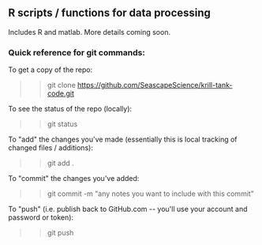 ## R scripts / functions for data processing

Includes R and matlab. More details coming soon.

### Quick reference for git commands:

To get a copy of the repo:
>> git clone https://github.com/SeascapeScience/krill-tank-code.git

To see the status of the repo (locally):
>> git status

To "add" the changes you've made (essentially this is local tracking of changed files / additions):
>> git add .

To "commit" the changes you've added:
>> git commit -m "any notes you want to include with this commit"

To "push" (i.e. publish back to GitHub.com -- you'll use your account and password or token):
>> git push

